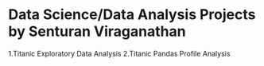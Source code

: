 
# Data Science/Data Analysis Projects by Senturan Viraganathan

1.Titanic Exploratory Data Analysis
2.Titanic Pandas Profile Analysis
